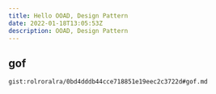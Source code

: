 ```yaml
---
title: Hello OOAD, Design Pattern
date: 2022-01-18T13:05:53Z
description: OOAD, Design Pattern
---
```


## gof
`gist:rolroralra/0bd4dddb44cce718851e19eec2c3722d#gof.md`
